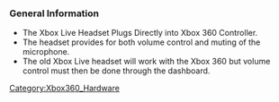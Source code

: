 ### General Information

  - The Xbox Live Headset Plugs Directly into Xbox 360 Controller.
  - The headset provides for both volume control and muting of the
    microphone.
  - The old Xbox Live headset will work with the Xbox 360 but volume
    control must then be done through the dashboard.

[Category:Xbox360_Hardware](Category_Xbox360_Hardware)